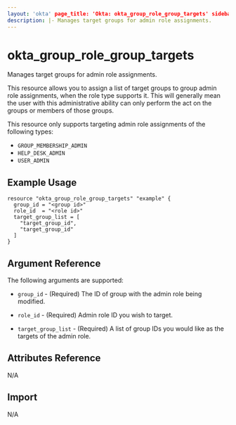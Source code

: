 ```yaml
---
layout: 'okta' page_title: 'Okta: okta_group_role_group_targets' sidebar_current: 'docs-okta-resource-group-role'
description: |- Manages target groups for admin role assignments.
---
```


# okta_group_role_group_targets

Manages target groups for admin role assignments.

This resource allows you to assign a list of target groups to group admin role assignments, when the role type supports
it. This will generally mean the user with this administrative ability can only perform the act on the groups or members
of those groups.

This resource only supports targeting admin role assignments of the following types:

- `GROUP_MEMBERSHIP_ADMIN`
- `HELP_DESK_ADMIN`
- `USER_ADMIN`

## Example Usage

```hcl
resource "okta_group_role_group_targets" "example" {
  group_id = "<group id>"
  role_id  = "<role id>"
  target_group_list = [
    "target_group_id",
    "target_group_id"
  ]
}
```

## Argument Reference

The following arguments are supported:

- `group_id` - (Required) The ID of group with the admin role being modified.

- `role_id` - (Required) Admin role ID you wish to target.

- `target_group_list` - (Required) A list of group IDs you would like as the targets of the admin role.

## Attributes Reference

N/A

## Import

N/A
